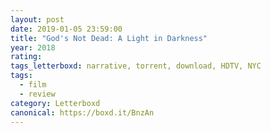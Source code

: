 ```yaml
---
layout: post 
date: 2019-01-05 23:59:00
title: "God's Not Dead: A Light in Darkness"
year: 2018
rating: 
tags_letterboxd: narrative, torrent, download, HDTV, NYC
tags:
  - film
  - review
category: Letterboxd
canonical: https://boxd.it/BnzAn
---
```

